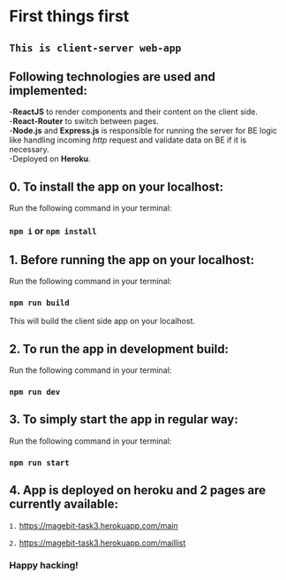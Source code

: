 # First things first

## `This is client-server web-app`

## Following technologies are used and implemented:

-**ReactJS** to render components and their content on the client side.\
-**React-Router** to switch between pages.\
-**Node.js** and **Express.js** is responsible for running the server for BE logic like handling incoming *http* request and validate data on BE if it is necessary.\
-Deployed on **Heroku**.

## 0. To install the app on your localhost:

Run the following command in your terminal:

### `npm i` or `npm install`

## 1. Before running the app on your localhost:

Run the following command in your terminal:

### `npm run build`

This will build the client side app on your localhost.

## 2. To run the app in development build:

Run the following command in your terminal:

### `npm run dev`

## 3. To simply start the app in regular way:

Run the following command in your terminal:

### `npm run start`

## 4. App is deployed on heroku and 2 pages are currently available:

`1.` <https://magebit-task3.herokuapp.com/main>

`2.` <https://magebit-task3.herokuapp.com/maillist>

### Happy hacking!